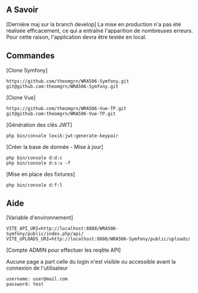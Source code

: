 ## A Savoir
[Dernière maj sur la branch develop]
La mise en production n'a pas été réalisée efficacement, ce qui a entraîné l'apparition de nombreuses erreurs. Pour cette raison, l'application devra être testée en local.

## Commandes
[Clone Symfony]
```
https://github.com/theomgrn/WRA506-Symfony.git
git@github.com:theomgrn/WRA506-Symfony.git
```
[Clone Vue]
```
https://github.com/theomgrn/WRA506-Vue-TP.git
git@github.com:theomgrn/WRA506-Vue-TP.git
```
[Génération des clés JWT]
```
php bin/console lexik:jwt:generate-keypair
```
[Créer la base de donnée - Mise à jour]
```
php bin/console d:d:c
php bin/console d:s:u -f
```
[Mise en place des fixtures]
```
php bin/console d:f:l
```

## Aide
[Variable d'environnement] 
```
VITE_API_URI=http://localhost:8888/WRA506-Symfony/public/index.php/api/
VITE_UPLOADS_URI=http://localhost:8888/WRA506-Symfony/public/uploads/
```

[Compte ADMIN pour effectuer les reqête API] 

Aucune page a part celle du login n'est visible ou accessible avant la connexion de l'utilisateur
```
username: user@mail.com
password: test
```
